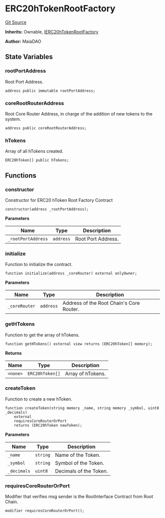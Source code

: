 # ERC20hTokenRootFactory
[Git Source](https://github.com/Maia-DAO/2023-09-maia-remediations/blob/main/src/factories/ERC20hTokenRootFactory.sol)

**Inherits:**
Ownable, [IERC20hTokenRootFactory](/src/ulysses-omnichain/interfaces/IERC20hTokenRootFactory.md)

**Author:**
MaiaDAO


## State Variables
### rootPortAddress
Root Port Address.


```solidity
address public immutable rootPortAddress;
```


### coreRootRouterAddress
Root Core Router Address, in charge of the addition of new tokens to the system.


```solidity
address public coreRootRouterAddress;
```


### hTokens
Array of all hTokens created.


```solidity
ERC20hToken[] public hTokens;
```


## Functions
### constructor

Constructor for ERC20 hToken Root Factory Contract


```solidity
constructor(address _rootPortAddress);
```
**Parameters**

|Name|Type|Description|
|----|----|-----------|
|`_rootPortAddress`|`address`|Root Port Address.|


### initialize

Function to initialize the contract.


```solidity
function initialize(address _coreRouter) external onlyOwner;
```
**Parameters**

|Name|Type|Description|
|----|----|-----------|
|`_coreRouter`|`address`|Address of the Root Chain's Core Router.|


### getHTokens

Function to get the array of hTokens.


```solidity
function getHTokens() external view returns (ERC20hToken[] memory);
```
**Returns**

|Name|Type|Description|
|----|----|-----------|
|`<none>`|`ERC20hToken[]`|Array of hTokens.|


### createToken

Function to create a new hToken.


```solidity
function createToken(string memory _name, string memory _symbol, uint8 _decimals)
    external
    requiresCoreRouterOrPort
    returns (ERC20hToken newToken);
```
**Parameters**

|Name|Type|Description|
|----|----|-----------|
|`_name`|`string`|Name of the Token.|
|`_symbol`|`string`|Symbol of the Token.|
|`_decimals`|`uint8`|Decimals of the Token.|


### requiresCoreRouterOrPort

Modifier that verifies msg sender is the RootInterface Contract from Root Chain.


```solidity
modifier requiresCoreRouterOrPort();
```

